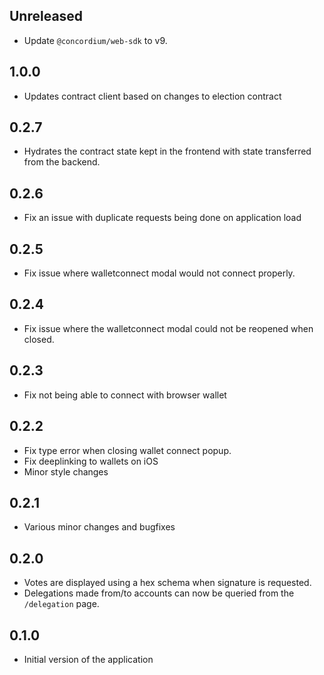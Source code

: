 ## Unreleased

- Update `@concordium/web-sdk` to v9.

## 1.0.0

- Updates contract client based on changes to election contract

## 0.2.7

- Hydrates the contract state kept in the frontend with state transferred from the backend.

## 0.2.6

- Fix an issue with duplicate requests being done on application load

## 0.2.5

- Fix issue where walletconnect modal would not connect properly.

## 0.2.4

- Fix issue where the walletconnect modal could not be reopened when closed.

## 0.2.3

- Fix not being able to connect with browser wallet

## 0.2.2

- Fix type error when closing wallet connect popup.
- Fix deeplinking to wallets on iOS
- Minor style changes

## 0.2.1

- Various minor changes and bugfixes

## 0.2.0

- Votes are displayed using a hex schema when signature is requested.
- Delegations made from/to accounts can now be queried from the `/delegation` page.

## 0.1.0

- Initial version of the application
